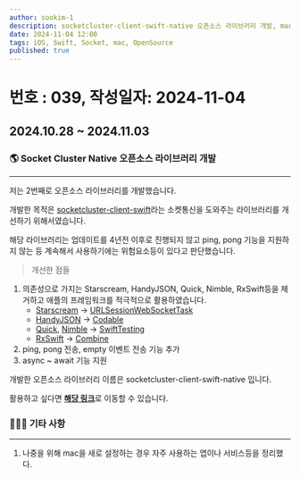 ```yaml
---
author: sookim-1
description: socketcluster-client-swift-native 오픈소스 라이브러리 개발, mac 초기설정 정리
date: 2024-11-04 12:00
tags: iOS, Swift, Socket, mac, OpenSource
published: true
---
```

# 번호 : 039, 작성일자: 2024-11-04
## 2024.10.28 ~ 2024.11.03
### 🌎 Socket Cluster Native 오픈소스 라이브러리 개발

---

저는 2번째로 오픈소스 라이브러리를 개발했습니다.

개발한 목적은 [socketcluster-client-swift](https://github.com/sacOO7/socketcluster-client-swift)라는 소켓통신을 도와주는 라이브러리를 개선하기 위해서였습니다. 

해당 라이브러리는 업데이트를 4년전 이후로 진행되지 않고 ping, pong 기능을 지원하지 않는 등 계속해서 사용하기에는 위험요소등이 있다고 판단했습니다.

> 개선한 점들
> 

1. 의존성으로 가지는 Starscream, HandyJSON, Quick, Nimble, RxSwift등을 제거하고 애플의 프레임워크를 적극적으로 활용하였습니다.
    - [Starscream](https://github.com/daltoniam/Starscream) → [URLSessionWebSocketTask](https://developer.apple.com/documentation/foundation/urlsessionwebsockettask**)
    - [HandyJSON](https://github.com/alibaba/HandyJSON) → [Codable](https://developer.apple.com/documentation/swift/codable)
    - [Quick](https://github.com/Quick/Quick), [Nimble](https://github.com/Quick/Nimble) → [SwiftTesting](https://developer.apple.com/xcode/swift-testing/)
    - [RxSwift](https://github.com/ReactiveX/RxSwift) → [Combine](https://developer.apple.com/documentation/combine)
2. ping, pong 전송, empty 이벤트 전송 기능 추가
3. async ~ await 기능 지원

개발한 오픈소스 라이브러리 이름은 socketcluster-client-swift-native 입니다. 

활용하고 싶다면 [**해당 링크**](https://github.com/sookim-1/socketcluster-client-swift-native)로 이동할 수 있습니다.

### 🙋🏻‍♂️ 기타 사항

---

1. 나중을 위해 mac을 새로 설정하는 경우 자주 사용하는 앱이나 서비스등을 정리했다.
